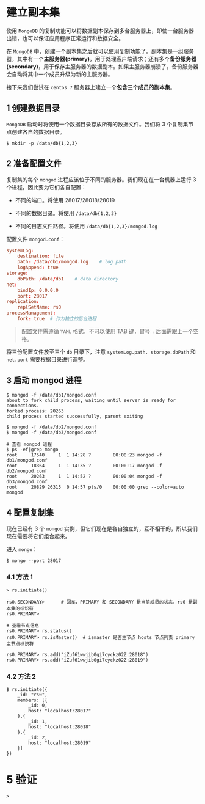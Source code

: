 # 建立副本集

使用 `MongoDB` 的复制功能可以将数据副本保存到多台服务器上，即使一台服务器出错，也可以保证应用程序正常运行和数据安全。

在 `MongoDB` 中，创建一个副本集之后就可以使用复制功能了。副本集是一组服务器，其中有一个**主服务器(primary)**，用于处理客户端请求；还有多个**备份服务器(secondary)**，用于保存主服务器的数据副本。如果主服务器崩溃了，备份服务器会自动将其中一个成员升级为新的主服务器。

接下来我们尝试在 `centos 7` 服务器上建立一个**包含三个成员的副本集**。

## 1 创建数据目录

`MongoDB` 启动时将使用一个数据目录存放所有的数据文件。我们将 3 个复制集节点创建各自的数据目录。

```shell
$ mkdir -p /data/db{1,2,3}
```

## 2 准备配置文件

复制集的每个 `mongod` 进程应该位于不同的服务器。我们现在在一台机器上运行 3 个进程，因此要为它们各自配置：

+ 不同的端口。将使用 28017/28018/28019

+ 不同的数据目录。将使用 `/data/db{1,2,3}`

+ 不同的日志文件路径。将使用 `/data/db{1,2,3}/mongod.log`

配置文件 `mongod.conf`：

```conf
systemLog:
    destination: file
    path: /data/db1/mongod.log    # log path
    logAppend: true
storage:
    dbPath: /data/db1    # data directory
net:
    bindIp: 0.0.0.0
    port: 28017
replication:
    replSetName: rs0
processManagement:
    fork: true  # 作为独立的后台进程
```

> 配置文件需遵循 `YAML` 格式，不可以使用 TAB 键，冒号 `:` 后面需跟上一个空格。

将三份配置文件放至三个 `db` 目录下，注意 `systemLog.path`、`storage.dbPath` 和 `net.port` 需要根据目录进行调整。

## 3 启动 mongod 进程

```shell
$ mongod -f /data/db1/mongod.conf
about to fork child process, waiting until server is ready for connections.
forked process: 20263
child process started successfully, parent exiting

$ mongod -f /data/db2/mongod.conf
$ mongod -f /data/db3/mongod.conf

# 查看 mongod 进程
$ ps -ef|grep mongo
root     17540     1  1 14:28 ?        00:00:23 mongod -f db1/mongod.conf
root     18364     1  1 14:35 ?        00:00:17 mongod -f db2/mongod.conf
root     20263     1  1 14:52 ?        00:00:04 mongod -f db3/mongod.conf
root     20829 26315  0 14:57 pts/0    00:00:00 grep --color=auto mongod
```

## 4 配置复制集

现在已经有 3 个 `mongod` 实例，但它们现在是各自独立的，互不相干的，所以我们现在需要将它们组合起来。

进入 `mongo`：

```shell
$ mongo --port 28017
```

### 4.1 方法 1

```shell
> rs.initiate()

rs0.SECONDARY>      # 回车，PRIMARY 和 SECONDARY 是当前成员的状态，rs0 是副本集的标识符
rs0.PRIMARY>

# 查看节点信息
rs0.PRIMARY> rs.status()
rs0.PRIMARY> rs.isMaster()  # ismaster 是否主节点 hosts 节点列表 primary 主节点标识符

rs0.PRIMARY> rs.add("iZuf61wwjib0gi7cyckz02Z:28018")
rs0.PRIMARY> rs.add("iZuf61wwjib0gi7cyckz02Z:28019")
```

### 4.2 方法 2

```shell
$ rs.initiate({
    _id: "rs0",
    members: [{
        _id: 0,
        host: "localhost:28017"
    },{
        _id: 1,
        host: "localhost:28018"
    },{
        _id: 2,
        host: "localhost:28019"
    }]
})
```

# 5 验证

```shell
> 
```